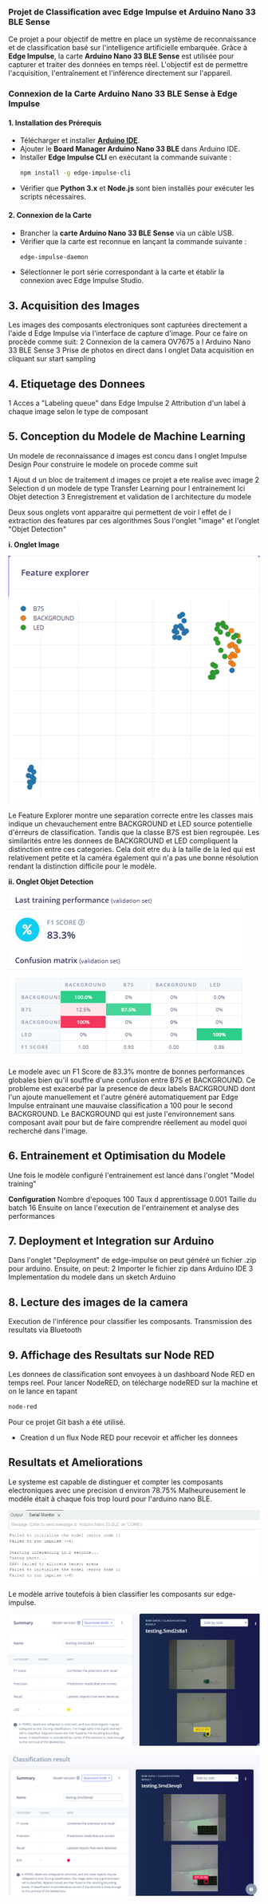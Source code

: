 ### Projet de Classification avec Edge Impulse et Arduino Nano 33 BLE Sense

Ce projet a pour objectif de mettre en place un système de reconnaissance et de classification basé sur l'intelligence artificielle embarquée. Grâce à **Edge Impulse**, la carte **Arduino Nano 33 BLE Sense** est utilisée pour capturer et traiter des données en temps réel. L'objectif est de permettre l'acquisition, l'entraînement et l'inférence directement sur l'appareil.

### Connexion de la Carte Arduino Nano 33 BLE Sense à Edge Impulse
#### 1. Installation des Prérequis
- Télécharger et installer **[Arduino IDE](https://www.arduino.cc/en/software)**.
- Ajouter le **Board Manager Arduino Nano 33 BLE** dans Arduino IDE.
- Installer **Edge Impulse CLI** en exécutant la commande suivante :
  ```sh
  npm install -g edge-impulse-cli
  ```
- Vérifier que **Python 3.x** et **Node.js** sont bien installés pour exécuter les scripts nécessaires.

#### 2. Connexion de la Carte
- Brancher la **carte Arduino Nano 33 BLE Sense** via un câble USB.
- Vérifier que la carte est reconnue en lançant la commande suivante :
  ```sh
  edge-impulse-daemon
  ```
- Sélectionner le port série correspondant à la carte et établir la connexion avec Edge Impulse Studio.

## 3. Acquisition des Images
Les images des composants electroniques sont capturées directement a l'aide d Edge Impulse via l'interface de capture d'image.
Pour ce faire on procède comme suit:
2 Connexion de la camera OV7675 a l Arduino Nano 33 BLE Sense
3 Prise de photos en direct dans l onglet Data acquisition en cliquant sur start sampling

## 4. Etiquetage des Donnees
1 Acces a "Labeling queue" dans Edge Impulse
2 Attribution d'un label à chaque image selon le type de composant

## 5. Conception du Modele de Machine Learning
Un modele de reconnaissance d images est concu dans l onglet Impulse Design
Pour construire le modele on procede comme suit

1 Ajout d un bloc de traitement d images  ce projet a ete realise avec image
2 Selection d un modele de type Transfer Learning pour l entrainement Ici Objet detection
3 Enregistrement et validation de l architecture du modele

Deux sous onglets vont apparaitre qui permettent de voir l effet de l extraction des features par ces algorithmes
Sous l'onglet "image" et l'onglet "Objet Detection"

**i. Onglet Image**


![overview](edge_image.PNG)

Le Feature Explorer montre une separation correcte entre les classes mais indique un chevauchement entre BACKGROUND et LED source potentielle d'érreurs de classification. Tandis que la classe B7S est bien regroupée.
Les similarités entre les donnees de BACKGROUND et LED compliquent la distinction entre ces categories. Cela doit etre du à la taille de la led qui est relativement petite et la caméra également qui n'a pas une bonne résolution rendant la distinction difficile pour le modèle.

**ii. Onglet Objet Detection**


![overview](objetDetection.PNG)

Le modele avec un F1 Score de 83.3% montre de bonnes performances globales bien qu'il souffre d'une confusion entre B7S et BACKGROUND. Ce probleme est exacerbé par la presence de deux labels BACKGROUND dont l'un ajoute manuellement et l'autre généré automatiquement par Edge Impulse entrainant une mauvaise classification a 100 pour le second BACKGROUND. Le BACKGROUND qui est juste l'environnement sans composant avait pour but de faire comprendre réellement au model quoi recherché dans l'image.

## 6. Entrainement et Optimisation du Modele
Une fois le modèle configuré l'entrainement est lancé dans  l'onglet "Model training"


**Configuration**
Nombre d'epoques 100
Taux d apprentissage 0.001
Taille du batch 16
Ensuite on lance l'execution de l'entrainement et analyse des performances

## 7. Deployment et Integration sur Arduino
Dans l'onglet "Deployment" de edge-impulse on peut généré un fichier .zip pour arduino.
Ensuite, on peut:
2 Importer le fichier zip dans Arduino IDE
3 Implementation du modele dans un sketch Arduino

## 8. Lecture des images de la camera
Execution de l'inférence pour classifier les composants.
Transmission des resultats via Bluetooth

## 9. Affichage des Resultats sur Node RED
Les donnees de classification sont envoyees  à un dashboard Node RED en temps reel.
Pour lancer NodeRED, on télécharge nodeRED sur la machine et on le lance en tapant 
  ```sh
 node-red
  ```
Pour ce projet Git bash a été utilisé.
- Creation d un flux Node RED pour recevoir et afficher les donnees


## Resultats et Ameliorations
Le systeme est capable de distinguer et compter les composants electroniques avec une precision d environ 78.75% Malheureusement le modéle était à chaque fois trop lourd pour l'arduino nano BLE.

![overview](serialEdge.PNG)

Le modèle arrive toutefois à bien classifier les composants sur edge-impulse.

![overview](resultLed.PNG)


![overview](resultB7S.PNG)
